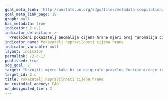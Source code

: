 ```yaml
---
goal_meta_link: 'http://unstats.un.org/sdgs/files/metadata-compilation/Metadata-Goal-2.pdf'
goal_meta_link_page: 19
graph: null
has_metadata: true
indicator: 2.c.1
indicator_definition: >-
  Predloženi pokazatelj anomalija cijena hrane mjeri broj "anomalija cijena" koji se javljaju na određenoj cijeni serija cijena hrane tijekom određenog vremenskog razdoblja. KonceptiVolabilnost određene serije cijena robnih proizvoda mjeri se kroz kvartalne i godišnje stope rasta tvari (SRT), mjesečne razine cijena. Srednja i standardna devijacija promatranih povijesnih SRT vrijednosti definiraju ono što se smatra "normalnom" volatilnošću za pojedine cjenovne serije koje se razmatraju. "Cijena anomalija" se tada definira kao snimka, u određenom mjesecu, SRT-a koji je veći od povijesnog srednjeg SRT za taj mjesec za jednu standardnu devijaciju ili više.
indicator_name: Pokazatelj nepravilnosti cijena hrane
indicator_variable: null
layout: indicator
permalink: /2-c-1/
published: true  
sdg_goal: 2
target: "Usvojiti mjere kako bi se osiguralo pravilno funkcioniranje tržišta hrane i njihovih derivata te olakšati pravovremeni pristup informacijama o tržištu, ukljuĉujući rezerve hrane, kako bi se pomoglo u ograniĉavanju ogromnih promjena cijena hrane."
target_id: 2.c
title: Pokazatelj nepravilnosti cijena hrane
un_custodial_agency: FAO
un_designated_tier: 2
---
```

